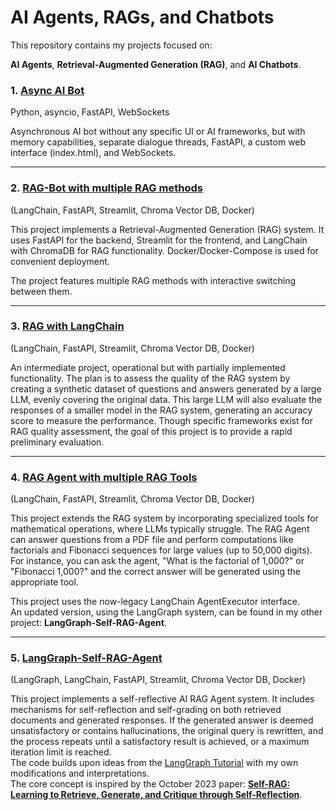 
# AI Agents, RAGs, and Chatbots

This repository contains my projects focused on:

**AI Agents**, **Retrieval-Augmented Generation (RAG)**, and **AI Chatbots**.

### 1. [Async AI Bot](https://github.com/VladGKulikov/AI-Agents-RAGs-and-Chat-Bots/tree/main/async_ai_bot)  
Python, asyncio, FastAPI, WebSockets

Asynchronous AI bot without any specific UI or AI frameworks, but with memory capabilities, separate dialogue threads, FastAPI, a custom web interface (index.html), and WebSockets.

---

### 2. [RAG-Bot with multiple RAG methods](https://github.com/VladGKulikov/AI-Agents-RAGs-and-Chat-Bots/tree/main/rag-bot-langchain-fastapi-sreamlit)  
(LangChain, FastAPI, Streamlit, Chroma Vector DB, Docker)

This project implements a Retrieval-Augmented Generation (RAG) system. It uses FastAPI for the backend, Streamlit for the frontend, and LangChain with ChromaDB for RAG functionality. Docker/Docker-Compose is used for convenient deployment. 

The project features multiple RAG methods with interactive switching between them.

---

### 3. [RAG with LangChain](https://github.com/VladGKulikov/AI-Agents-RAGs-and-Chat-Bots/tree/main/RAG_witn_LangChain)  
(LangChain, FastAPI, Streamlit, Chroma Vector DB, Docker)

An intermediate project, operational but with partially implemented functionality. The plan is to assess the quality of the RAG system by creating a synthetic dataset of questions and answers generated by a large LLM, evenly covering the original data. This large LLM will also evaluate the responses of a smaller model in the RAG system, generating an accuracy score to measure the performance. Though specific frameworks exist for RAG quality assessment, the goal of this project is to provide a rapid preliminary evaluation.

---

### 4. [RAG Agent with multiple RAG Tools](https://github.com/VladGKulikov/AI-Agents-RAGs-and-Chat-Bots/tree/main/rag-agent)  
(LangChain, FastAPI, Streamlit, Chroma Vector DB, Docker)

This project extends the RAG system by incorporating specialized tools for mathematical operations, where LLMs typically struggle. The RAG Agent can answer questions from a PDF file and perform computations like factorials and Fibonacci sequences for large values (up to 50,000 digits). For instance, you can ask the agent, "What is the factorial of 1,000?" or "Fibonacci 1,000?" and the correct answer will be generated using the appropriate tool.  

This project uses the now-legacy LangChain AgentExecutor interface.  
An updated version, using the LangGraph system, can be found in my other project: **LangGraph-Self-RAG-Agent**.

---

### 5. [LangGraph-Self-RAG-Agent](https://github.com/VladGKulikov/AI-Agents-RAGs-and-Chat-Bots/tree/main/LangGraph-Self-RAG-Agent)  
(LangGraph, LangChain, FastAPI, Streamlit, Chroma Vector DB, Docker)

This project implements a self-reflective AI RAG Agent system. It includes mechanisms for self-reflection and self-grading on both retrieved documents and generated responses. If the generated answer is deemed unsatisfactory or contains hallucinations, the original query is rewritten, and the process repeats until a satisfactory result is achieved, or a maximum iteration limit is reached.  
The code builds upon ideas from the [LangGraph Tutorial](https://langchain-ai.github.io/langgraph/tutorials/rag/langgraph_self_rag/) with my own modifications and interpretations.    
The core concept is inspired by the October 2023 paper: **[Self-RAG: Learning to Retrieve, Generate, and Critique through Self-Reflection](https://langchain-ai.github.io/langgraph/tutorials/rag/langgraph_self_rag/)**.

